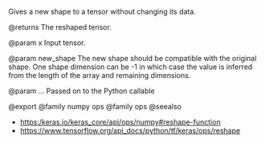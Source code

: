 Gives a new shape to a tensor without changing its data.

@returns
    The reshaped tensor.

@param x
Input tensor.

@param new_shape
The new shape should be compatible with the original shape.
One shape dimension can be -1 in which case the value is
inferred from the length of the array and remaining dimensions.

@param ...
Passed on to the Python callable

@export
@family numpy ops
@family ops
@seealso
+ <https:/keras.io/keras_core/api/ops/numpy#reshape-function>
+ <https://www.tensorflow.org/api_docs/python/tf/keras/ops/reshape>
